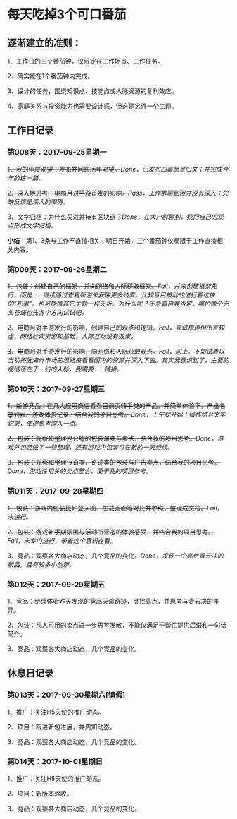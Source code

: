 # 每天吃掉3个可口番茄

## 逐渐建立的准则：

1、工作日的三个番茄钟，仅限定在工作场景、工作任务。

2、确实能在1个番茄钟内完成。

3、设计的任务，围绕知识点、技能点或人脉资源的复利效应。

4、家庭关系与投资能力也需要设计感，但这是另外一个主题。

## 工作日记录

### 第008天：2017-09-25星期一

~~1、我的年度渴望：发布并回顾历年渴望。~~_Done，已发布四篇愿景旧文；并完成今年的这一篇。_

~~2、深入地思考：电商月对手游首发的影响。~~_Pass，工作群聊到但并没有深入；欠缺反馈是深入的障碍。_

~~3、文字归档：为什么买进并持有区块链？~~_Done，在大户群聊到，我把自己的观点形成文字归档。_

**小结**：第1、3条与工作不直接相关；明日开始，三个番茄钟仅局限于工作直接相关内容。

### 第009天：2017-09-26星期二

~~1、包装：创建自己的框架，并向网络和人际获取框架。~~_Fail，并未创建框架先行，而是……继续通过查看新游来获取更多线索。比较盲目被动的进行着这块的“积累”。也可能像其它主题一样夭折。为什么呢？不急着自我否定，哪怕像个无头苍蝇也先各个方向试试吧。_

~~2、电商月对手游发行的影响，创建自己的观点和逻辑。~~_Fail，尝试梳理但所言较虚，网络检索资源较基础，人际互动没有效果。_

~~3、电商月对手游发行的影响，向网络和人际获取观点。~~_Fail，同上。不如试着以当初拓展海外市场的思路来看看国内的资源并深入下去。其实我意识到了，主要的症结还在于一线的人脉，我需要……链接。_

### 第010天：2017-09-27星期三

~~1、新游竞品：在几大应用商店看看目前页转手类的产品，并简单体验下，产出名录列表、游戏体验记录、结合我的项目思考。~~_Done，上午就开始；操作结合文字记录，使得思考深入一点。_

~~2、包装：观察和整理昆仑墟的包装演变与卖点，结合我的项目思考。~~_Done，游戏外包装做了一些整理，还有游戏内包装可在新的一天继续。_

~~3、包装：观察和整理传奇类、奇迹类的包装与广告卖点，结合我的项目思考。~~_Done，游戏性相关的卖点整合，便于我的项目参考。_

### 第011天：2017-09-28星期四

~~1、包装：游戏内包装比如登入图、加载画面等对比并参照，整理成文档。~~_Fail，未进行。_

~~2、包装：游戏新手期氛围与活动所营造的体验感受，并结合我的项目思考。~~_Fail，未专门进行，带着这个意识在看。_

~~3、竞品：观察各大商店动态，几个竞品的变化。~~_Done，发现一个高仿青云决的新品，且有较多小创新。_

### 第012天：2017-09-29星期五

1、竞品：继续体验昨天发现的竞品天谕奇迹，寻找亮点，并思考与青云决的差异。

2、包装：凡人可用的卖点进一步思考发散，不能仅满足于帮忙提供后缀和一句话简介。

3、竞品：观察各大商店动态，几个竞品的变化。

## 休息日记录

### 第013天：2017-09-30星期六[请假]

1、推广：关注H5天使的推广动态。

2、项目：跟进新包进展，并周知动态。

3、竞品：观察各大商店动态，几个竞品的变化。

### 第014天：2017-10-01星期日

1、推广：关注H5天使的推广动态。

2、项目：新版本验收。

3、竞品：观察各大商店动态，几个竞品的变化。

